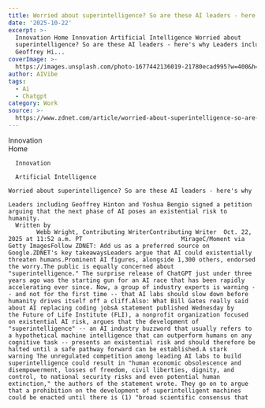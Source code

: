 ```yaml
---
title: Worried about superintelligence? So are these AI leaders - here's why
date: '2025-10-22'
excerpt: >-
  Innovation Home Innovation Artificial Intelligence Worried about
  superintelligence? So are these AI leaders - here's why Leaders including
  Geoffrey Hi...
coverImage: >-
  https://images.unsplash.com/photo-1677442136019-21780ecad995?w=400&h=200&fit=crop&auto=format
author: AIVibe
tags:
  - Ai
  - Chatgpt
category: Work
source: >-
  https://www.zdnet.com/article/worried-about-superintelligence-so-are-these-ai-leaders-heres-why/
---
```

Innovation      
      Home
    
      Innovation
    
      Artificial Intelligence
       
    Worried about superintelligence? So are these AI leaders - here's why
     
    Leaders including Geoffrey Hinton and Yoshua Bengio signed a petition arguing that the next phase of AI poses an existential risk to humanity.
      Written by 
            Webb Wright, Contributing WriterContributing Writer  Oct. 22, 2025 at 11:52 a.m. PT                            MirageC/Moment via Getty ImagesFollow ZDNET: Add us as a preferred source on Google.ZDNET's key takeawaysLeaders argue that AI could existentially threaten humans.Prominent AI figures, alongside 1,300 others, endorsed the worry.The public is equally concerned about "superintelligence." The surprise release of ChatGPT just under three years ago was the starting gun for an AI race that has been rapidly accelerating ever since. Now, a group of industry experts is warning -- and not for the first time -- that AI labs should slow down before humanity drives itself off a cliff.Also: What Bill Gates really said about AI replacing coding jobsA statement published Wednesday by the Future of Life Institute (FLI), a nonprofit organization focused on existential AI risk, argues that the development of "superintelligence" -- an AI industry buzzword that usually refers to a hypothetical machine intelligence that can outperform humans on any cognitive task -- presents an existential risk and should therefore be halted until a safe pathway forward can be established.A stark warning The unregulated competition among leading AI labs to build superintelligence could result in "human economic obsolescence and disempowerment, losses of freedom, civil liberties, dignity, and control, to national security risks and even potential human extinction," the authors of the statement wrote. They go on to argue that a prohibition on the development of superintelligent machines could be enacted until there is (1) "broad scientific consensus that
